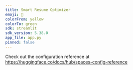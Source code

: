 ```yaml
---
title: Smart Resume Optimizer
emoji: 🚀
colorFrom: yellow
colorTo: green
sdk: streamlit
sdk_version: 5.38.0
app_file: app.py
pinned: false
---
```


Check out the configuration reference at https://huggingface.co/docs/hub/spaces-config-reference
